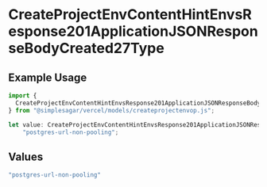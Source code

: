 # CreateProjectEnvContentHintEnvsResponse201ApplicationJSONResponseBodyCreated27Type

## Example Usage

```typescript
import {
  CreateProjectEnvContentHintEnvsResponse201ApplicationJSONResponseBodyCreated27Type,
} from "@simplesagar/vercel/models/createprojectenvop.js";

let value: CreateProjectEnvContentHintEnvsResponse201ApplicationJSONResponseBodyCreated27Type =
    "postgres-url-non-pooling";
```

## Values

```typescript
"postgres-url-non-pooling"
```